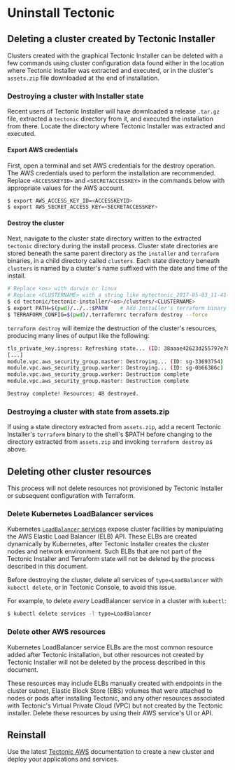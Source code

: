# Uninstall Tectonic

## Deleting a cluster created by Tectonic Installer

Clusters created with the graphical Tectonic Installer can be deleted with a few commands using cluster configuration data found either in the location where Tectonic Installer was extracted and executed, or in the cluster's `assets.zip` file downloaded at the end of installation.

### Destroying a cluster with Installer state

Recent users of Tectonic Installer will have downloaded a release `.tar.gz` file, extracted a `tectonic` directory from it, and executed the installation from there. Locate the directory where Tectonic Installer was extracted and executed.

#### Export AWS credentials

First, open a terminal and set AWS credentials for the destroy operation. The AWS credentials used to perform the installation are recommended. Replace `<ACCESSKEYID>` and `<SECRETACCESSKEY>` in the commands below with appropriate values for the AWS account.

```bash
$ export AWS_ACCESS_KEY_ID=<ACCESSKEYID>
$ export AWS_SECRET_ACCESS_KEY=<SECRETACCESSKEY>
```

#### Destroy the cluster

Next, navigate to the cluster state directory written to the extracted `tectonic` directory during the install process. Cluster state directories are stored beneath the same parent directory as the `installer` and `terraform` binaries, in a child directory called `clusters`. Each state directory beneath `clusters` is named by a cluster's name suffixed with the date and time of the install.

```bash
# Replace <os> with darwin or linux
# Replace <CLUSTERNAME> with a string like mytectonic_2017-05-03_11-41-02
$ cd tectonic/tectonic-installer/<os>/clusters/<CLUSTERNAME>
$ export PATH=$(pwd)/../..:$PATH	# Add Installer's terraform binary to PATH
$ TERRAFORM_CONFIG=$(pwd)/.terraformrc terraform destroy --force
```

`terraform destroy` will itemize the destruction of the cluster's resources, producing many lines of output like the following:

```bash
tls_private_key.ingress: Refreshing state... (ID: 38aaae42623d255797e70602cf81b27574496fdf)
[...]
module.vpc.aws_security_group.master: Destroying... (ID: sg-33693754)
module.vpc.aws_security_group.worker: Destroying... (ID: sg-0b66386c)
module.vpc.aws_security_group.worker: Destruction complete
module.vpc.aws_security_group.master: Destruction complete

Destroy complete! Resources: 48 destroyed.
```

### Destroying a cluster with state from assets.zip

If using a state directory extracted from `assets.zip`, add a recent Tectonic Installer's `terraform` binary to the shell's $PATH before changing to the directory extracted from `assets.zip` and invoking `terraform destroy` as above.

## Deleting other cluster resources

This process will not delete resources not provisioned by Tectonic Installer or subsequent configuration with Terraform.

### Delete Kubernetes LoadBalancer services

Kubernetes [`LoadBalancer` services][k8s-lb] expose cluster facilities by manipulating the AWS Elastic Load Balancer (ELB) API. These ELBs are created dynamically by Kubernetes, after Tectonic Installer creates the cluster nodes and network environment. Such ELBs that are not part of the Tectonic Installer and Terraform state will not be deleted by the process described in this document.

Before destroying the cluster, delete all services of `type=LoadBalancer` with `kubectl delete`, or in Tectonic Console, to avoid this issue.

For example, to delete *every* LoadBalancer service in a cluster with `kubectl`:

```sh
$ kubectl delete services -l type=LoadBalancer
```

### Delete other AWS resources

Kubernetes LoadBalancer service ELBs are the most common resource added after Tectonic installation, but other resources not created by Tectonic Installer will not be deleted by the process described in this document.

These resources may include ELBs manually created with endpoints in the cluster subnet, Elastic Block Store (EBS) volumes that were attached to nodes or pods after installing Tectonic, and any other resources associated with Tectonic's Virtual Private Cloud (VPC) but not created by the Tectonic installer. Delete these resources by using their AWS service's UI or API.

## Reinstall

Use the latest [Tectonic AWS][install-aws] documentation to create a new cluster and deploy your applications and services.


[assets]: ../../admin/assets-zip.md
[install-aws]: index.md
[k8s-lb]: https://kubernetes.io/docs/user-guide/load-balancer/
